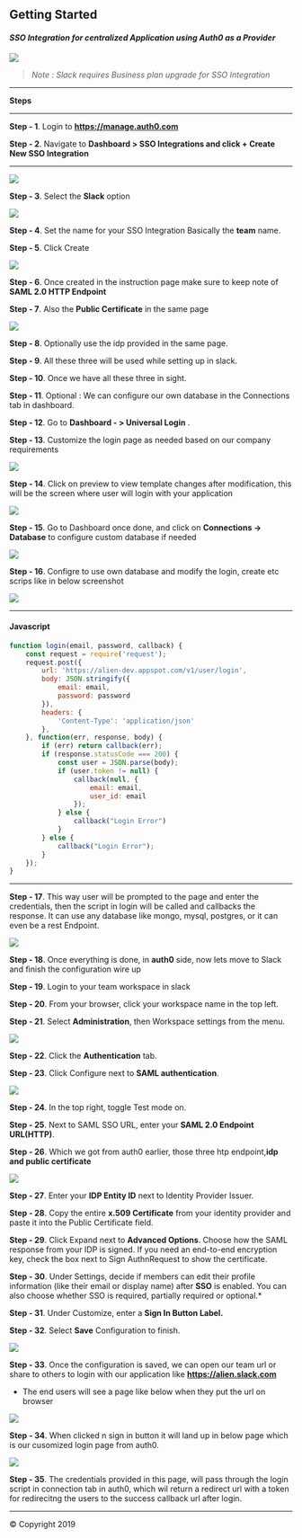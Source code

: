 ## Getting Started

#### *SSO Integration for centralized Application using Auth0 as a Provider*



![](https://i1.wp.com/engaged-md.com/wp-content/uploads/2018/05/SSO-Icon.png?ssl=1)





> _Note : Slack requires Business plan upgrade for SSO Integration_

------------


**Steps**

------------


**Step - 1**.  Login to **https://manage.auth0.com**


 **Step - 2**.  Navigate to **Dashboard > SSO Integrations and click + Create New SSO Integration**

------------



![](https://raw.githubusercontent.com/10DECDERS/Docs/master/SSOIntegration/1.jpeg)


 **Step - 3**. Select the **Slack** option


![](https://raw.githubusercontent.com/10DECDERS/Docs/master/SSOIntegration/2.jpeg)


**Step - 4**.  Set the name for your SSO Integration Basically the **team** name.

**Step - 5**. Click Create

![](https://raw.githubusercontent.com/10DECDERS/Docs/master/SSOIntegration/3.jpeg)


**Step - 6**. Once created in the instruction page make sure to keep note of **SAML 2.0 HTTP Endpoint**

**Step - 7**.  Also the **Public Certificate** in the same page


![](https://raw.githubusercontent.com/10DECDERS/Docs/master/SSOIntegration/4.jpeg)


**Step - 8**. Optionally use the idp provided in the same page.

**Step - 9**. All these three will be used while setting up in slack.

**Step - 10**.  Once we have all these three in sight.

**Step - 11**.  Optional : We can configure our own database in the Connections tab in dashboard.

**Step - 12**.  Go to **Dashboard - > Universal Login** .

**Step - 13**.  Customize the login page as needed based on our company requirements


![](https://raw.githubusercontent.com/10DECDERS/Docs/master/SSOIntegration/5.jpeg)

**Step - 14**. Click on preview to view template changes after modification, this will be the screen where user will login with your application

![](https://raw.githubusercontent.com/10DECDERS/Docs/master/SSOIntegration/6.jpeg)


**Step - 15**.  Go to Dashboard once done, and click on **Connections → Database** to configure custom database if needed


![](https://raw.githubusercontent.com/10DECDERS/Docs/master/SSOIntegration/7.jpeg)




**Step - 16**. Configre to use own database and modify the login, create etc scrips like in below screenshot 



![](https://raw.githubusercontent.com/10DECDERS/Docs/master/SSOIntegration/8.jpeg)


------------


#### Javascript
````javascript
function login(email, password, callback) {
    const request = require('request');
    request.post({
        url: 'https://alien-dev.appspot.com/v1/user/login',
        body: JSON.stringify({
            email: email,
            password: password
        }),
        headers: {
            'Content-Type': 'application/json'
        },
    }, function(err, response, body) {
        if (err) return callback(err);
        if (response.statusCode === 200) {
            const user = JSON.parse(body);
            if (user.token != null) {
                callback(null, {
                    email: email,
                    user_id: email
                });
            } else {
                callback("Login Error")
            }
        } else {
            callback("Login Error");
        }
    });
}

````

------------



**Step - 17**. This way user will be prompted to the page and enter the credentials, then the script in login will be called and callbacks the response. It can use any database like mongo, mysql, postgres, or it can even be a rest Endpoint. 


![](https://raw.githubusercontent.com/10DECDERS/Docs/master/SSOIntegration/9.jpeg)




**Step - 18**. Once everything is done, in **auth0** side, now lets move to Slack and finish the configuration wire up 


**Step - 19**. Login to your team workspace in slack 

**Step - 20**. From your browser, click your workspace name in the top left.

**Step - 21**. Select **Administration**, then Workspace settings from the menu.



![](https://raw.githubusercontent.com/10DECDERS/Docs/master/SSOIntegration/10.jpeg)




**Step - 22**.  Click the **Authentication** tab.

**Step - 23**.  Click Configure next to **SAML authentication**.


![](https://raw.githubusercontent.com/10DECDERS/Docs/master/SSOIntegration/11.jpeg)



 
**Step - 24**.  In the top right, toggle Test mode on.

**Step - 25**.  Next to SAML SSO URL, enter your **SAML 2.0 Endpoint URL(HTTP)**.

**Step - 26**. Which we got from auth0 earlier, those three htp endpoint,**idp and public certificate**


![](https://raw.githubusercontent.com/10DECDERS/Docs/master/SSOIntegration/12.jpeg)




**Step - 27**. Enter your **IDP Entity ID** next to Identity Provider Issuer. 

**Step - 28**. Copy the entire **x.509 Certificate** from your identity provider and paste it into the Public Certificate field.

**Step - 29**. Click Expand next to **Advanced Options**. Choose how the SAML response from your IDP is signed. If you need an end-to-end encryption key, check the box next to Sign AuthnRequest to show the certificate.

**Step - 30**. Under Settings, decide if members can edit their profile information (like their email or display name) after **SSO** is enabled. You can also choose whether SSO is required, partially required or optional.*

**Step - 31**. Under Customize, enter a **Sign In Button Label.**

**Step - 32**. Select **Save** Configuration to finish.


![](https://raw.githubusercontent.com/10DECDERS/Docs/master/SSOIntegration/13.jpeg)




**Step - 33**. Once the configuration is saved, we can open our team url or share to others to login with our application like **https://alien.slack.com**
- The end users will see a page like below when they put the url on browser 


![](https://raw.githubusercontent.com/10DECDERS/Docs/master/SSOIntegration/14.jpeg)




**Step - 34**. When clicked n sign in button it will land up in below page
which is our cusomized login page from auth0.

![](https://raw.githubusercontent.com/10DECDERS/Docs/master/SSOIntegration/15.jpeg)


**Step - 35**. The credentials provided in this page, will pass through the login script in connection tab in auth0, which wil return a redirect url with a token for redirecitng the users to the success callback url after login. 


------------

&copy; Copyright 2019
